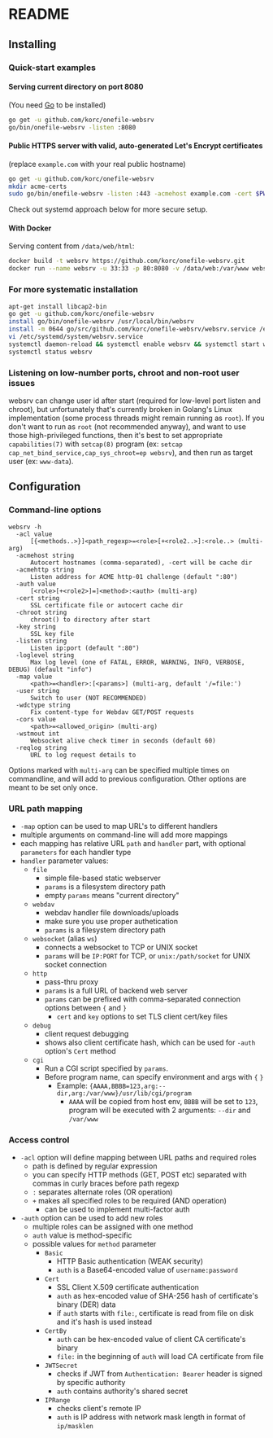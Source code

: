# README

## Installing

### Quick-start examples

#### Serving current directory on port 8080

(You need [Go](https://golang.org/dl/) to be installed)

```sh
go get -u github.com/korc/onefile-websrv
go/bin/onefile-websrv -listen :8080
```

#### Public HTTPS server with valid, auto-generated Let's Encrypt certificates

(replace `example.com` with your real public hostname)

```sh
go get -u github.com/korc/onefile-websrv
mkdir acme-certs
sudo go/bin/onefile-websrv -listen :443 -acmehost example.com -cert $PWD/acme-certs -map /=file:/var/www
```

Check out systemd approach below for more secure setup.

#### With Docker

Serving content from `/data/web/html`:

```sh
docker build -t websrv https://github.com/korc/onefile-websrv.git
docker run --name websrv -u 33:33 -p 80:8080 -v /data/web:/var/www websrv -listen :8080
```

### For more systematic installation

```sh
apt-get install libcap2-bin
go get -u github.com/korc/onefile-websrv
install go/bin/onefile-websrv /usr/local/bin/websrv
install -m 0644 go/src/github.com/korc/onefile-websrv/websrv.service /etc/systemd/system/
vi /etc/systemd/system/websrv.service
systemctl daemon-reload && systemctl enable websrv && systemctl start websrv
systemctl status websrv
```

### Listening on low-number ports, chroot and non-root user issues

websrv can change user id after start (required for low-level port listen and chroot), but unfortunately that's currently broken in Golang's Linux implementation (some process threads might remain running as `root`). If you don't want to run as `root` (not recommended anyway), and want to use those high-privileged functions, then it's best to set appropriate `capabilities(7)` with `setcap(8)` program (ex: `setcap cap_net_bind_service,cap_sys_chroot=ep websrv`), and then run as target user (ex: `www-data`).

## Configuration

### Command-line options

```text
websrv -h
  -acl value
      [{<methods..>}]<path_regexp>=<role>[+<role2..>]:<role..> (multi-arg)
  -acmehost string
      Autocert hostnames (comma-separated), -cert will be cache dir
  -acmehttp string
      Listen address for ACME http-01 challenge (default ":80")
  -auth value
      [<role>[+<role2>]=]<method>:<auth> (multi-arg)
  -cert string
      SSL certificate file or autocert cache dir
  -chroot string
      chroot() to directory after start
  -key string
      SSL key file
  -listen string
      Listen ip:port (default ":80")
  -loglevel string
      Max log level (one of FATAL, ERROR, WARNING, INFO, VERBOSE, DEBUG) (default "info")
  -map value
      <path>=<handler>:[<params>] (multi-arg, default '/=file:')
  -user string
      Switch to user (NOT RECOMMENDED)
  -wdctype string
      Fix content-type for Webdav GET/POST requests
  -cors value
      <path>=<allowed_origin> (multi-arg)
  -wstmout int
      Websocket alive check timer in seconds (default 60)
  -reqlog string
      URL to log request details to
```

Options marked with `multi-arg` can be specified multiple times on commandline, and will add to previous configuration. Other options are meant to be set only once.

### URL path mapping

- `-map` option can be used to map URL's to different handlers
- multiple arguments on command-line will add more mappings
- each mapping has relative URL `path` and `handler` part, with optional `parameters` for each handler type
- `handler` parameter values:
  - `file`
    - simple file-based static webserver
    - `params` is a filesystem directory path
    - empty `params` means "current directory"
  - `webdav`
    - webdav handler file downloads/uploads
    - make sure you use proper authetication
    - `params` is a filesystem directory path
  - `websocket` (alias `ws`)
    - connects a websocket to TCP or UNIX socket
    - `params` will be `IP:PORT` for TCP, or `unix:/path/socket` for UNIX socket connection
  - `http`
    - pass-thru proxy
    - `params` is a full URL of backend web server
    - `params` can be prefixed with comma-separated connection options between `{` and `}`
      - `cert` and `key` options to set TLS client cert/key files
  - `debug`
    - client request debugging
    - shows also client certificate hash, which can be used for `-auth` option's `Cert` method
  - `cgi`
    - Run a CGI script specified by `params`.
    - Before program name, can specify environment and args with `{` `}`
      - Example: `{AAAA,BBBB=123,arg:--dir,arg:/var/www}/usr/lib/cgi/program`
        - `AAAA` will be copied from host env, `BBBB` will be set to `123`, program will be executed with 2 arguments:
         `--dir` and `/var/www`

### Access control

- `-acl` option will define mapping between URL paths and required roles
  - path is defined by regular expression
  - you can specify HTTP methods (GET, POST etc) separated with commas in curly braces before path regexp
  - `:` separates alternate roles (OR operation)
  - `+` makes all specified roles to be required (AND operation)
    - can be used to implement multi-factor auth
- `-auth` option can be used to add new roles
  - multiple roles can be assigned with one method
  - `auth` value is method-specific
  - possible values for `method` parameter
    - `Basic`
      - HTTP Basic authentication (WEAK security)
      - `auth` is a Base64-encoded value of `username:password`
    - `Cert`
      - SSL Client X.509 certificate authentication
      - `auth` as hex-encoded value of SHA-256 hash of certificate's binary (DER) data
      - if `auth` starts with `file:`, certificate is read from file on disk and it's hash is used instead
    - `CertBy`
      - `auth` can be hex-encoded value of client CA certificate's binary
      - `file:` in the beginning of `auth` will load CA certificate from file
    - `JWTSecret`
      - checks if JWT from `Authentication: Bearer` header is signed by specific authority
      - `auth` contains authority's shared secret
    - `IPRange`
      - checks client's remote IP
      - `auth` is IP address with network mask length in format of `ip/masklen`
